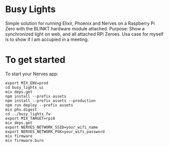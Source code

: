 # Busy Lights
Simple solution for running Elixir, Phoenix and Nerves on a Raspberry Pi Zero with the BLINKT hardware module attached.
Purpose: Show a synchronized light on web, and all attached RPi Zeroes. Usa case for myself is to show if I am accupied in a meeting.

# To get started
To start your Nerves app:

    export MIX_ENV=prod
    cd busy_lights_ui
    mix deps.get
    npm install --prefix assets
    npm install --prefix assets --production
    npm run deploy --prefix assets
    mix phx.digest
    cd ../busy_lights_fw
    export MIX_TARGET=rpi0
    mix deps.get
    export NERVES_NETWORK_SSID=your_wifi_name
    export NERVES_NETWORK_PSK=your_wifi_password
    mix firmware
    mix firmware.burn